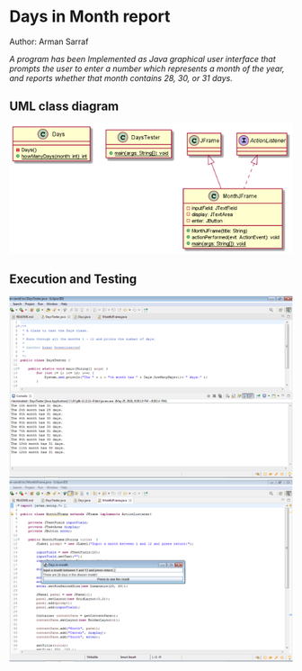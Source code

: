 # Days in Month report
Author: Arman Sarraf

*A program has been Implemented as Java graphical user interface that prompts the user to enter a number which represents a month of the year, and reports whether that month contains 28, 30, or 31 days.*
## UML class diagram
![Day_inMonth_UML](Day_inMonth_UML.png)


## Execution and Testing

![Screenshot_DaysTester](Screenshot_DaysTester.png)
![Screenshot_GUI_Month](Screenshot_GUI_Month.png)


